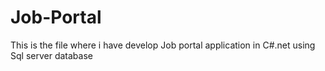 # Job-Portal
This is the file where i have develop Job portal application in C#.net using Sql server database
